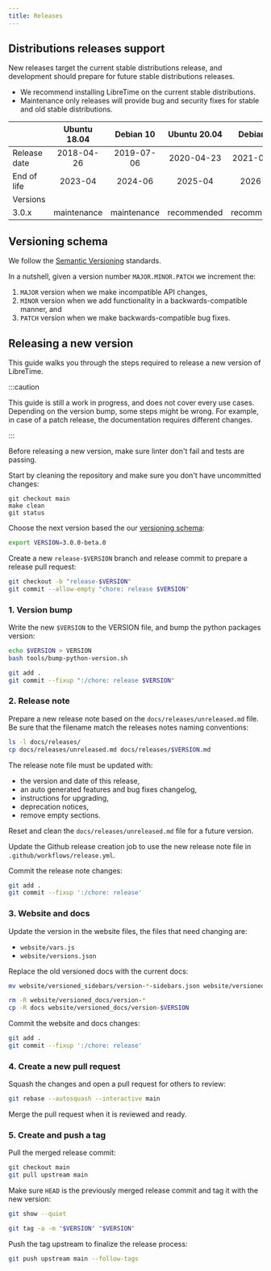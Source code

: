 ```yaml
---
title: Releases
---
```


## Distributions releases support

New releases target the current stable distributions release, and development should prepare for future stable distributions releases.

- We recommend installing LibreTime on the current stable distributions.
- Maintenance only releases will provide bug and security fixes for stable and old stable distributions.

|              | Ubuntu 18.04 |  Debian 10  | Ubuntu 20.04 |  Debian 11  |
| ------------ | :----------: | :---------: | :----------: | :---------: |
| Release date |  2018-04-26  | 2019-07-06  |  2020-04-23  | 2021-08-14  |
| End of life  |   2023-04    |   2024-06   |   2025-04    |   2026-06   |
| Versions     |              |             |              |             |
| 3.0.x        | maintenance  | maintenance | recommended  | recommended |

## Versioning schema

We follow the [Semantic Versioning](https://semver.org/spec/v2.0.0.html) standards.

In a nutshell, given a version number `MAJOR.MINOR.PATCH` we increment the:

1. `MAJOR` version when we make incompatible API changes,
2. `MINOR` version when we add functionality in a backwards-compatible manner, and
3. `PATCH` version when we make backwards-compatible bug fixes.

## Releasing a new version

This guide walks you through the steps required to release a new version of LibreTime.

:::caution

This guide is still a work in progress, and does not cover every use cases. Depending on
the version bump, some steps might be wrong. For example, in case of a patch release,
the documentation requires different changes.

:::

Before releasing a new version, make sure linter don't fail and tests are passing.

Start by cleaning the repository and make sure you don't have uncommitted changes:

```
git checkout main
make clean
git status
```

Choose the next version based the our [versioning schema](#versioning-schema):

```bash
export VERSION=3.0.0-beta.0
```

Create a new `release-$VERSION` branch and release commit to prepare a release pull request:

```bash
git checkout -b "release-$VERSION"
git commit --allow-empty "chore: release $VERSION"
```

### 1. Version bump

Write the new `$VERSION` to the VERSION file, and bump the python packages version:

```bash
echo $VERSION > VERSION
bash tools/bump-python-version.sh

git add .
git commit --fixup ":/chore: release $VERSION"
```

### 2. Release note

Prepare a new release note based on the `docs/releases/unreleased.md` file. Be sure that
the filename match the releases notes naming conventions:

```bash
ls -l docs/releases/
cp docs/releases/unreleased.md docs/releases/$VERSION.md
```

The release note file must be updated with:

- the version and date of this release,
- an auto generated features and bug fixes changelog,
- instructions for upgrading,
- deprecation notices,
- remove empty sections.

Reset and clean the `docs/releases/unreleased.md` file for a future version.

Update the Github release creation job to use the new release note file in `.github/workflows/release.yml`.

Commit the release note changes:

```bash
git add .
git commit --fixup ':/chore: release'
```

### 3. Website and docs

Update the version in the website files, the files that need changing are:

- `website/vars.js`
- `website/versions.json`

Replace the old versioned docs with the current docs:

```bash
mv website/versioned_sidebars/version-*-sidebars.json website/versioned_sidebars/version-$VERSION-sidebars.json

rm -R website/versioned_docs/version-*
cp -R docs website/versioned_docs/version-$VERSION
```

Commit the website and docs changes:

```bash
git add .
git commit --fixup ':/chore: release'
```

### 4. Create a new pull request

Squash the changes and open a pull request for others to review:

```bash
git rebase --autosquash --interactive main
```

Merge the pull request when it is reviewed and ready.

### 5. Create and push a tag

Pull the merged release commit:

```bash
git checkout main
git pull upstream main
```

Make sure `HEAD` is the previously merged release commit and tag it with the new version:

```bash
git show --quiet

git tag -a -m "$VERSION" "$VERSION"
```

Push the tag upstream to finalize the release process:

```bash
git push upstream main --follow-tags
```
